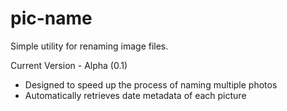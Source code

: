 # pic-name
Simple utility for renaming image files.

Current Version - Alpha (0.1)

- Designed to speed up the process of naming multiple photos  
- Automatically retrieves date metadata of each picture  
